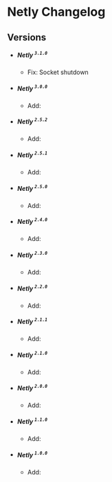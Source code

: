 # Netly Changelog

## Versions
- ##### Netly <sup>``3.1.0``</sup>
  - Fix: Socket shutdown 
- ##### Netly <sup>``3.0.0``</sup>
  - Add:  
- ##### Netly <sup>``2.5.2``</sup>
  - Add:
- ##### Netly <sup>``2.5.1``</sup>
  - Add:
- ##### Netly <sup>``2.5.0``</sup>
  - Add:
- ##### Netly <sup>``2.4.0``</sup>
  - Add:
- ##### Netly <sup>``2.3.0``</sup>
  - Add:
- ##### Netly <sup>``2.2.0``</sup>
  - Add:
- ##### Netly <sup>``2.1.1``</sup>
  - Add:
- ##### Netly <sup>``2.1.0``</sup>
  - Add:
- ##### Netly <sup>``2.0.0``</sup>
  - Add:
- ##### Netly <sup>``1.1.0``</sup>
  - Add:
- ##### Netly <sup>``1.0.0``</sup>
  - Add:
